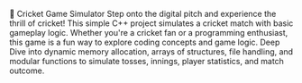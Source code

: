 🏏 Cricket Game Simulator
Step onto the digital pitch and experience the thrill of cricket!
This simple C++ project simulates a cricket match with basic gameplay logic. Whether you're a cricket fan or a programming enthusiast, this game is a fun way to explore coding concepts and game logic.
Deep Dive into  dynamic memory allocation, arrays of structures, file handling, and modular functions to simulate tosses, innings, player statistics, and match outcome.
